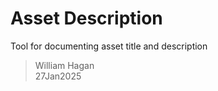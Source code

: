 # Asset Description

Tool for documenting asset title and description


> William Hagan</br>
> 27Jan2025
